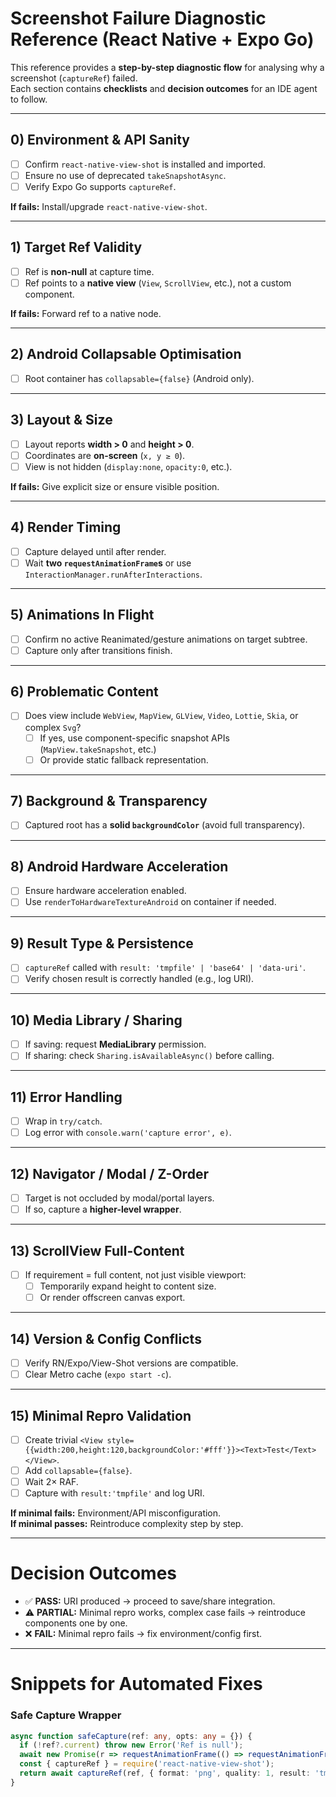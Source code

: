 # Screenshot Failure Diagnostic Reference (React Native + Expo Go)

This reference provides a **step-by-step diagnostic flow** for analysing why a screenshot (`captureRef`) failed.  
Each section contains **checklists** and **decision outcomes** for an IDE agent to follow.

---

## 0) Environment & API Sanity
- [ ] Confirm `react-native-view-shot` is installed and imported.
- [ ] Ensure no use of deprecated `takeSnapshotAsync`.
- [ ] Verify Expo Go supports `captureRef`.

**If fails:** Install/upgrade `react-native-view-shot`.

---

## 1) Target Ref Validity
- [ ] Ref is **non-null** at capture time.
- [ ] Ref points to a **native view** (`View`, `ScrollView`, etc.), not a custom component.

**If fails:** Forward ref to a native node.

---

## 2) Android Collapsable Optimisation
- [ ] Root container has `collapsable={false}` (Android only).

---

## 3) Layout & Size
- [ ] Layout reports **width > 0** and **height > 0**.
- [ ] Coordinates are **on-screen** (`x, y ≥ 0`).
- [ ] View is not hidden (`display:none`, `opacity:0`, etc.).

**If fails:** Give explicit size or ensure visible position.

---

## 4) Render Timing
- [ ] Capture delayed until after render.
- [ ] Wait **two `requestAnimationFrame`s** or use `InteractionManager.runAfterInteractions`.

---

## 5) Animations In Flight
- [ ] Confirm no active Reanimated/gesture animations on target subtree.
- [ ] Capture only after transitions finish.

---

## 6) Problematic Content
- [ ] Does view include `WebView`, `MapView`, `GLView`, `Video`, `Lottie`, `Skia`, or complex `Svg`?
  - [ ] If yes, use component-specific snapshot APIs (`MapView.takeSnapshot`, etc.)
  - [ ] Or provide static fallback representation.

---

## 7) Background & Transparency
- [ ] Captured root has a **solid `backgroundColor`** (avoid full transparency).

---

## 8) Android Hardware Acceleration
- [ ] Ensure hardware acceleration enabled.
- [ ] Use `renderToHardwareTextureAndroid` on container if needed.

---

## 9) Result Type & Persistence
- [ ] `captureRef` called with `result: 'tmpfile' | 'base64' | 'data-uri'`.
- [ ] Verify chosen result is correctly handled (e.g., log URI).

---

## 10) Media Library / Sharing
- [ ] If saving: request **MediaLibrary** permission.
- [ ] If sharing: check `Sharing.isAvailableAsync()` before calling.

---

## 11) Error Handling
- [ ] Wrap in `try/catch`.
- [ ] Log error with `console.warn('capture error', e)`.

---

## 12) Navigator / Modal / Z-Order
- [ ] Target is not occluded by modal/portal layers.
- [ ] If so, capture a **higher-level wrapper**.

---

## 13) ScrollView Full-Content
- [ ] If requirement = full content, not just visible viewport:
  - [ ] Temporarily expand height to content size.
  - [ ] Or render offscreen canvas export.

---

## 14) Version & Config Conflicts
- [ ] Verify RN/Expo/View-Shot versions are compatible.
- [ ] Clear Metro cache (`expo start -c`).

---

## 15) Minimal Repro Validation
- [ ] Create trivial `<View style={{width:200,height:120,backgroundColor:'#fff'}}><Text>Test</Text></View>`.
- [ ] Add `collapsable={false}`.
- [ ] Wait 2× RAF.
- [ ] Capture with `result:'tmpfile'` and log URI.

**If minimal fails:** Environment/API misconfiguration.  
**If minimal passes:** Reintroduce complexity step by step.

---

# Decision Outcomes
- ✅ **PASS:** URI produced → proceed to save/share integration.
- ⚠️ **PARTIAL:** Minimal repro works, complex case fails → reintroduce components one by one.
- ❌ **FAIL:** Minimal repro fails → fix environment/config first.

---

# Snippets for Automated Fixes

### Safe Capture Wrapper
```ts
async function safeCapture(ref: any, opts: any = {}) {
  if (!ref?.current) throw new Error('Ref is null');
  await new Promise(r => requestAnimationFrame(() => requestAnimationFrame(r)));
  const { captureRef } = require('react-native-view-shot');
  return await captureRef(ref, { format: 'png', quality: 1, result: 'tmpfile', ...opts });
}